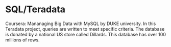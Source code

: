 # SQL/Teradata
Coursera: Mananaging Big Data with MySQL by DUKE university.
In this Teradata project, queries are written to meet specific criteria. The database is donated by a national US store called Dillards. This database has over 100 millions of rows.
